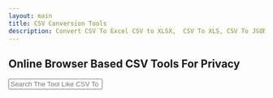 ```yaml
---
layout: main
title: CSV Conversion Tools
description: Convert CSV To Excel CSV to XLSX,  CSV To XLS, CSV To JSON, CSV to XML, CSV To TXT, CSV To SQL and so on . Conversion done offline.;
---
```


<section style="width: 100%;">
    <h1>Online Browser Based CSV Tools For Privacy</h1>
<div class="search-container">
   <i class="fas fa-search search-icon"></i>
   <input type="text" class="search-bar" id="searchInput" placeholder="Search The Tool Like CSV To SQL ....">
</div>

<div class="container">
<div class="tool-grid" id="toolsGrid">
</div>
</div>

<script src="/assets/js/csv-tools.js"></script>